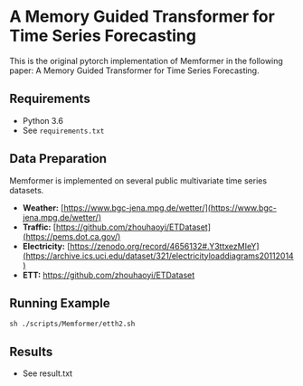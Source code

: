 # A Memory Guided Transformer for Time Series Forecasting

This is the original pytorch implementation of Memformer in the following paper: A Memory Guided Transformer for Time Series Forecasting.

## Requirements

- Python 3.6
- See `requirements.txt`

## Data Preparation

Memformer is implemented on several public multivariate time series datasets.

- **Weather:** [https://www.bgc-jena.mpg.de/wetter/](https://www.bgc-jena.mpg.de/wetter/)
- **Traffic:** [https://github.com/zhouhaoyi/ETDataset](https://pems.dot.ca.gov/)
- **Electricity:** [https://zenodo.org/record/4656132#.Y3ttxezMIeY](https://archive.ics.uci.edu/dataset/321/electricityloaddiagrams20112014)
- **ETT:** https://github.com/zhouhaoyi/ETDataset
  
## Running Example
	sh ./scripts/Memformer/etth2.sh

## Results
-  See result.txt

